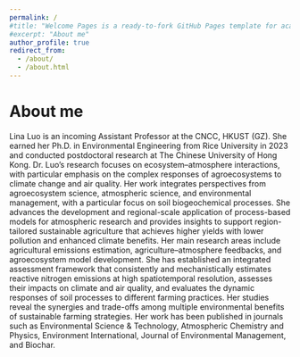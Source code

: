 ```yaml
---
permalink: /
#title: "Welcome Pages is a ready-to-fork GitHub Pages template for academic personal websites"
#excerpt: "About me"
author_profile: true
redirect_from: 
  - /about/
  - /about.html
---
```

About me
======
Lina Luo is an incoming Assistant Professor at the CNCC, HKUST (GZ). She earned her Ph.D. in Environmental Engineering from Rice University in 2023 and conducted postdoctoral research at The Chinese University of Hong Kong.
Dr. Luo’s research focuses on ecosystem–atmosphere interactions, with particular emphasis on the complex responses of agroecosystems to climate change and air quality. Her work integrates perspectives from agroecosystem science, atmospheric science, and environmental management, with a particular focus on soil biogeochemical processes. She advances the development and regional-scale application of process-based models for atmospheric research and provides insights to support region-tailored sustainable agriculture that achieves higher yields with lower pollution and enhanced climate benefits. Her main research areas include agricultural emissions estimation, agriculture–atmosphere feedbacks, and agroecosystem model development. She has established an integrated assessment framework that consistently and mechanistically estimates reactive nitrogen emissions at high spatiotemporal resolution, assesses their impacts on climate and air quality, and evaluates the dynamic responses of soil processes to different farming practices. Her studies reveal the synergies and trade-offs among multiple environmental benefits of sustainable farming strategies. Her work has been published in journals such as Environmental Science & Technology, Atmospheric Chemistry and Physics, Environment International, Journal of Environmental Management, and Biochar.

